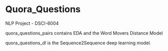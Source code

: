 # Quora_Questions

NLP Project - DSCI-6004

quora_questions_pairs contains EDA and the Word Movers Distance Model

quora_questions_dl is the Sequence2Sequence deep learning model.
